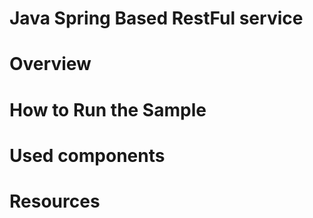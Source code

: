 Java Spring Based RestFul service  
================================

# Overview


# How to Run the Sample


# Used components



# Resources

